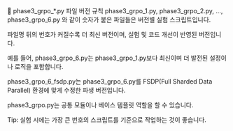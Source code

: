 📄 phase3_grpo_*.py 파일 버전 규칙
phase3_grpo_1.py, phase3_grpo_2.py, ..., phase3_grpo_6.py 와 같이 숫자가 붙은 파일들은 버전별 실험 스크립트입니다.

파일명 뒤의 번호가 커질수록 더 최신 버전이며, 실험 및 코드 개선이 반영된 버전입니다.

예를 들어, phase3_grpo_6.py는 phase3_grpo_1.py보다 최신이며 더 발전된 설정이나 로직을 포함합니다.

phase3_grpo_6_fsdp.py는 phase3_grpo_6.py를 FSDP(Full Sharded Data Parallel) 환경에 맞게 수정한 파생 버전입니다.

phase3_grpo.py는 공통 모듈이나 베이스 템플릿 역할을 할 수 있습니다.

Tip: 실험 시에는 가장 큰 번호의 스크립트를 기준으로 작업하는 것이 좋습니다.